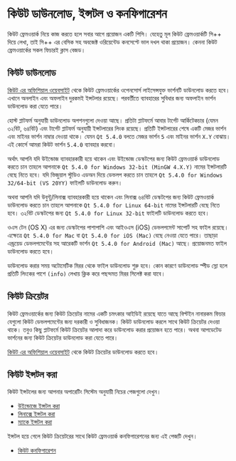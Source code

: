 # কিউট ডাউনলোড, ইন্সটল ও কনফিগারেশন

কিউট ফ্রেমওয়ার্ক নিয়ে কাজ করতে হলে সবার আগে প্রয়োজন একটি পিসি। যেহেতু মূল কিউট ফ্রেমওয়ার্কটি সি++ দিয়ে লেখা, তাই সি++ এর বেসিক সহ অবজেক্ট ওরিয়েন্টেড কনসেপ্টে ভাল দখল থাকা প্রয়োজন। কেননা কিউট ফ্রেমওয়ার্কের সকল ফিচারই ক্লাস বেজড।

## কিউট ডাউনলোড

[কিউট এর অফিশিয়াল ওয়েবসাইট](http://www.qt.io/download-open-source/) থেকে কিউট ফ্রেমওয়ার্কের ওপেনসোর্স লাইসেন্সযুক্ত ভার্শনটি ডাউনলোড করতে হবে। এখানে অনলাইন এবং অফলাইন দুরকমই ইন্সটলার রয়েছে। পরবর্তীতে ব্যাবহারের সুবিধার জন্য অফলাইন ভার্শন ডাউনলোড করা যেতে পারে।

হোস্ট প্লাটফর্ম অনুযায়ী ডাউনলোড অপশনগুলো দেওয়া আছে। প্রতিটা প্লাটফর্মে আবার টার্গেট আর্কিটেকচার (যেমন ৩২বিট, ৬৪বিট) এবং টার্গেট প্লাটফর্ম অনুযায়ী ইন্সটলারের লিংক রয়েছে। প্রতিটি ইন্সটলারের শেষে একটি মেজর ভার্শন এবং মাইনর ভার্শন নাম্বার দেওয়া থাকে। যেমন `Qt 5.4.0` বলতে মেজর ভার্শন `5` এবং মাইনর ভার্শন `X.Y` বোঝায়। এই কোর্সে আমরা কিউট ভার্শন `5.4.0` ব্যাবহার করবো।

অর্থাৎ আপনি যদি উইন্ডোজ ব্যাবহারকারী হয়ে থাকেন এবং উইন্ডোজ ডেস্কটপের জন্য কিউট ফ্রেমওয়ার্ক ডাউনলোড করতে চান তাহলে আপনাকে `Qt 5.4.0 for Windows 32-bit (MinGW 4.X.Y)` নামের ইন্সটলারটি বেছে নিতে হবে। যদি ভিজুয়াল স্টুডিও এডঅন দিয়ে ডেভলপ করতে চান তাহলে `Qt 5.4.0 for Windows 32/64-bit (VS 20YY)‍` ফাইলটি ডাউনলোড করুন।

অথবা আপনি যদি উবুন্টু/লিনাক্স ব্যাবহারকারী হয়ে থাকেন এবং লিনাক্স ৬৪বিট ডেস্কটপের জন্য কিউট ফ্রেমওয়ার্ক ডাউনলোড করতে চান তাহলে আপনাকে `Qt 5.4.0 for Linux 64-bit` নামের ইন্সটলারটি বেছে নিতে হবে। ৩২বিট ডেস্কটপের জন্য `Qt 5.4.0 for Linux 32-bit` ফাইলটি ডাউনলোড করতে হবে।

ওএস টেন (OS X) এর জন্য ডেস্কটপের পাশাপাশি এবং আইওএস (iOS) ডেভলপমেন্ট সাপোর্ট সহ ফাইল রয়েছে। এক্ষেত্রে `Qt 5.4.0 for Mac` বা `Qt 5.4.0 for iOS (Mac)` বেছে নেওয়া যেতে পারে। তাছাড়া এন্ড্রয়েড ডেভলপমেন্টের সহ আরেকটি ভার্শন `Qt 5.4.0 for Android (Mac)` আছে। প্রয়োজনমত ফাইল ডাউনলোড করতে হবে।

ডাউনলোড করার সময় অটোমেটিক মিরর থেকে ফাইল ডাউনলোড শুরু হবে। কোন কারণে ডাউনলোড স্পীড স্লো হলে প্রতিটি লিংকের পাশে `(info)` লেখায় ক্লিক করে পছন্দমত মিরর সিলেক্ট করা যাবে।

## কিউট ক্রিয়েটর

কিউট ফ্রেমওয়ার্কের জন্য কিউট ক্রিয়েটর নামের একটি চমৎকার আইডিই রয়েছে যাতে আছে বিল্টইন নানারকম ফিচার যেগুলো কিউট ডেভলপমেন্টের জন্য দরকারী ও সুবিধাজনক। কিউট ডাউনলোড করলে সাথে কিউট ক্রিয়েটর দেওয়া থাকে। তবুও কিছু প্লাটফর্মে কিউট ক্রিয়েটর আলাদা করে ডাউনলোড করার প্রয়োজন হতে পারে। অথবা আপডেটেড ভার্শনের জন্য কিউট ক্রিয়েটর ডাউনলোড করা যেতে পারে।

[কিউট এর অফিশিয়াল ওয়েবসাইট](http://www.qt.io/download-open-source/#section-6) থেকে কিউট ক্রিয়েটর ডাউনলোড করতে হবে।

## কিউট ইন্সটল করা

কিউট ইন্সটলের জন্য আপনার অপারেটিং সিস্টেম অনুযায়ী নিচের পেজগুলো দেখুন।

* [উইন্ডোজে ইন্সটল করা](qt-install-win.md)
* [লিনাক্সে ইন্সটল করা](qt-install-linux.md)
* [ম্যাকে ইন্সটল করা](qt-install-mac.md)

ইন্সটল হয়ে গেলে কিউট ক্রিয়েটরের সাথে কিউট ফ্রেমওয়ার্ক কনফিগারেশনের জন্য এই পেজটি দেখুন।

* [কিউট কনফিগারেশন](qt-configure.md)
